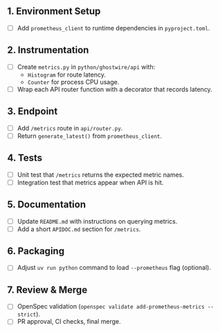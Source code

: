 ## 1. Environment Setup
- [ ] Add `prometheus_client` to runtime dependencies in `pyproject.toml`.

## 2. Instrumentation
- [ ] Create `metrics.py` in `python/ghostwire/api` with:
  * `Histogram` for route latency.
  * `Counter` for process CPU usage.
- [ ] Wrap each API router function with a decorator that records latency.

## 3. Endpoint
- [ ] Add `/metrics` route in `api/router.py`.
- [ ] Return `generate_latest()` from `prometheus_client`.

## 4. Tests
- [ ] Unit test that `/metrics` returns the expected metric names.
- [ ] Integration test that metrics appear when API is hit.

## 5. Documentation
- [ ] Update `README.md` with instructions on querying metrics.
- [ ] Add a short `APIDOC.md` section for `/metrics`.

## 6. Packaging
- [ ] Adjust `uv run python` command to load `--prometheus` flag (optional).

## 7. Review & Merge
- [ ] OpenSpec validation (`openspec validate add-prometheus-metrics --strict`).
- [ ] PR approval, CI checks, final merge.
